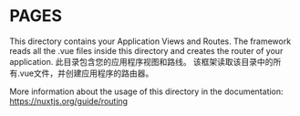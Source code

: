 # PAGES

This directory contains your Application Views and Routes.
The framework reads all the .vue files inside this directory and creates the router of your application.
此目录包含您的应用程序视图和路线。
该框架读取该目录中的所有.vue文件，并创建应用程序的路由器。

More information about the usage of this directory in the documentation:
https://nuxtjs.org/guide/routing
